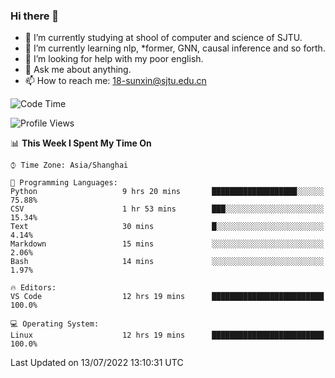 ### Hi there 👋

<!--
**sunxin000/sunxin000** is a ✨ _special_ ✨ repository because its `README.md` (this file) appears on your GitHub profile.

Here are some ideas to get you started:

- 🔭 I’m currently working on ...
- 🌱 I’m currently learning ...
- 👯 I’m looking to collaborate on ...
- 🤔 I’m looking for help with ...
- 💬 Ask me about ...
- 📫 How to reach me: ...
- 😄 Pronouns: ...
- ⚡ Fun fact: ...
-->
- 🏫 I’m currently studying at shool of computer and science of SJTU.
- 🌱 I’m currently learning nlp, \*former, GNN, causal inference and so forth.
- 🤔 I’m looking for help with my poor english.
- 💬 Ask me about anything.
- 📫 How to reach me: 18-sunxin@sjtu.edu.cn
<!--START_SECTION:waka-->
![Code Time](http://img.shields.io/badge/Code%20Time-257%20hrs%2033%20mins-blue)

![Profile Views](http://img.shields.io/badge/Profile%20Views-5-blue)

📊 **This Week I Spent My Time On** 

```text
⌚︎ Time Zone: Asia/Shanghai

💬 Programming Languages: 
Python                   9 hrs 20 mins       ███████████████████░░░░░░   75.88% 
CSV                      1 hr 53 mins        ███░░░░░░░░░░░░░░░░░░░░░░   15.34% 
Text                     30 mins             █░░░░░░░░░░░░░░░░░░░░░░░░   4.14% 
Markdown                 15 mins             ░░░░░░░░░░░░░░░░░░░░░░░░░   2.06% 
Bash                     14 mins             ░░░░░░░░░░░░░░░░░░░░░░░░░   1.97%

🔥 Editors: 
VS Code                  12 hrs 19 mins      █████████████████████████   100.0%

💻 Operating System: 
Linux                    12 hrs 19 mins      █████████████████████████   100.0%

```


 Last Updated on 13/07/2022 13:10:31 UTC
<!--END_SECTION:waka-->
